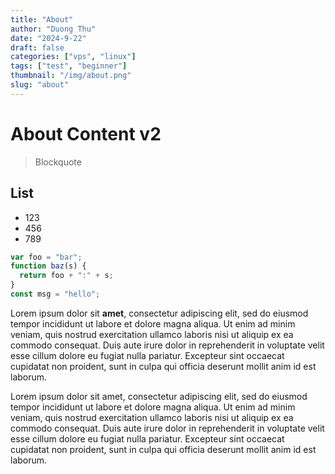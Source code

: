 ```yaml
---
title: "About"
author: "Duong Thu"
date: "2024-9-22"
draft: false
categories: ["vps", "linux"]
tags: ["test", "beginner"]
thumbnail: "/img/about.png"
slug: "about"
---
```


# About Content v2

> Blockquote

## List

- 123
- 456
- 789

```js
var foo = "bar";
function baz(s) {
  return foo + ":" + s;
}
const msg = "hello";
```

Lorem ipsum dolor sit **amet**, consectetur adipiscing elit, sed do eiusmod tempor incididunt ut labore et dolore magna aliqua. Ut enim ad minim veniam, quis nostrud exercitation ullamco laboris nisi ut aliquip ex ea commodo consequat. Duis aute irure dolor in reprehenderit in voluptate velit esse cillum dolore eu fugiat nulla pariatur. Excepteur sint occaecat cupidatat non proident, sunt in culpa qui officia deserunt mollit anim id est laborum.

Lorem ipsum dolor sit amet, consectetur adipiscing elit, sed do eiusmod tempor incididunt ut labore et dolore magna aliqua. Ut enim ad minim veniam, quis nostrud exercitation ullamco laboris nisi ut aliquip ex ea commodo consequat. Duis aute irure dolor in reprehenderit in voluptate velit esse cillum dolore eu fugiat nulla pariatur. Excepteur sint occaecat cupidatat non proident, sunt in culpa qui officia deserunt mollit anim id est laborum.

